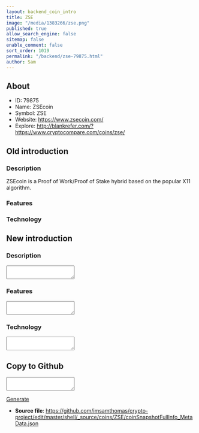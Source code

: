 ```yaml
---
layout: backend_coin_intro
title: ZSE
image: "/media/1383266/zse.png"
published: true
allow_search_engine: false
sitemap: false
enable_comment: false
sort_order: 1019
permalink: "/backend/zse-79875.html"
author: Sam
---
```


## About

- ID: 79875
- Name: ZSEcoin
- Symbol: ZSE
- Website: https://www.zsecoin.com/
- Explore: http://blankrefer.com/?https://www.cryptocompare.com/coins/zse/


## Old introduction

### Description

<p>ZSEcoin is a Proof of Work/Proof of Stake hybrid based on the popular X11 algorithm. </p>

### Features


### Technology




## New introduction


### Description
<textarea id="meta_description" name="description"></textarea>

### Features
<textarea id="meta_features" name="features"></textarea>

### Technology
<textarea id="meta_technology" name="technology"></textarea>


## Copy to Github

<textarea id="coinsnapshotfullinfo_metadata"></textarea>

<a href="#gen" onclick="generateMetaDatJson()">Generate</a>

- **Source file**: <a href="https://github.com/imsamthomas/crypto-project/edit/master/shell/_source/coins/ZSE/coinSnapshotFullInfo_MetaData.json">https://github.com/imsamthomas/crypto-project/edit/master/shell/_source/coins/ZSE/coinSnapshotFullInfo_MetaData.json</a>

